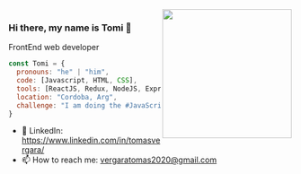 <img align='right' src="https://media.giphy.com/media/M9gbBd9nbDrOTu1Mqx/giphy.gif" width="230">

### Hi there, my name is Tomi 👋

FrontEnd web developer 


```javascript
const Tomi = {
  pronouns: "he" | "him",
  code: [Javascript, HTML, CSS],
  tools: [ReactJS, Redux, NodeJS, Express, MySQL, Firebase, Styled-Components, MaterialUI],
  location: "Cordoba, Arg",
  challenge: "I am doing the #JavaScript30 challenge focused on JavaScript Vanilla"
}
```

- 👀 LinkedIn: https://www.linkedin.com/in/tomasvergara/
- 📫 How to reach me: vergaratomas2020@gmail.com
